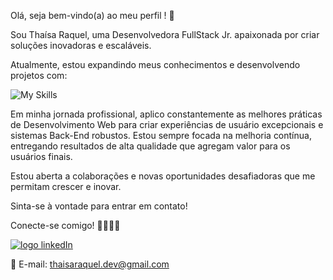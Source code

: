 Olá, seja bem-vindo(a) ao meu perfil ! 👋 

Sou Thaísa Raquel, uma Desenvolvedora FullStack Jr. apaixonada por criar soluções inovadoras e escaláveis.

Atualmente, estou expandindo meus conhecimentos e desenvolvendo projetos com:

![My Skills](https://skillicons.dev/icons?i=html,css,js,react,ts,next,styledcomponents,tailwind,nodejs,docker,mongodb,postgres,mysql,postman)


Em minha jornada profissional, aplico constantemente as melhores práticas de Desenvolvimento Web para criar experiências de usuário excepcionais e sistemas Back-End robustos. 
Estou sempre focada na melhoria contínua, entregando resultados de alta qualidade que agregam valor para os usuários finais.

Estou aberta a colaborações e novas oportunidades desafiadoras que me permitam crescer e inovar. 

Sinta-se à vontade para entrar em contato!

Conecte-se comigo! 🤝👩🏻‍💻 

<a href="https://www.linkedin.com/in/thaísa-raquel-dev/"><img src="https://img.shields.io/badge/LinkedIn-0077B5?style=for-the-badge&logo=linkedin&logoColor=white" alt="logo linkedIn"/></a>

📧 E-mail: thaisaraquel.dev@gmail.com  


